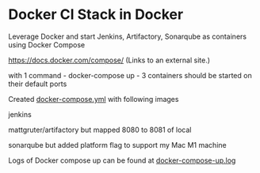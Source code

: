# Docker CI Stack in Docker


Leverage Docker and start Jenkins, Artifactory, Sonarqube as containers using Docker Compose

https://docs.docker.com/compose/ (Links to an external site.)

with 1 command - docker-compose up -  3 containers should be started on their default ports


Created [docker-compose.yml](docker-compose.yml) with following images

jenkins 

mattgruter/artifactory but mapped 8080 to 8081 of local

sonarqube but added platform flag to support my Mac M1 machine

Logs of Docker compose up can be found at [docker-compose-up.log](docker-compose-up.log)
